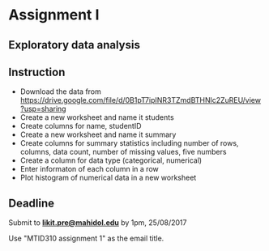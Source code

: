 # Assignment I
## Exploratory data analysis

## Instruction
- Download the data from https://drive.google.com/file/d/0B1pT7ipINR3TZmdBTHNlc2ZuREU/view?usp=sharing
- Create a new worksheet and name it students
- Create columns for name, studentID
- Create a new worksheet and name it summary
- Create columns for summary statistics including number of rows, columns, data count, number of missing values, five numbers
- Create a column for data type (categorical, numerical)
- Enter informaton of each column in a row
- Plot histogram of numerical data in a new worksheet

## Deadline
Submit to **likit.pre@mahidol.edu** by 1pm, 25/08/2017

Use "MTID310 assignment 1" as the email title.
